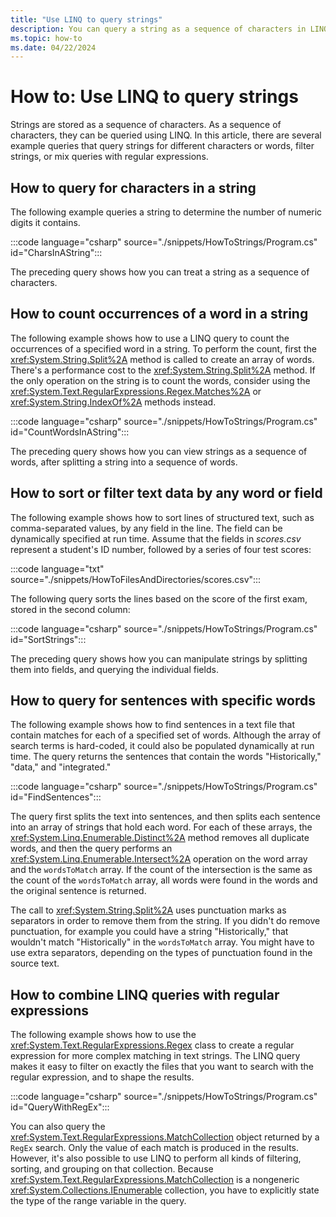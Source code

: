 ```yaml
---
title: "Use LINQ to query strings"
description: You can query a string as a sequence of characters in LINQ. This article contains several examples you can use or modify to suit your needs.
ms.topic: how-to
ms.date: 04/22/2024
---
```

# How to: Use LINQ to query strings

Strings are stored as a sequence of characters. As a sequence of characters, they can be queried using LINQ. In this article, there are several example queries that query strings for different characters or words, filter strings, or mix queries with regular expressions.

## How to query for characters in a string

The following example queries a string to determine the number of numeric digits it contains.

:::code language="csharp" source="./snippets/HowToStrings/Program.cs" id="CharsInAString":::

The preceding query shows how you can treat a string as a sequence of characters.

## How to count occurrences of a word in a string

The following example shows how to use a LINQ query to count the occurrences of a specified word in a string. To perform the count, first the <xref:System.String.Split%2A> method is called to create an array of words. There's a performance cost to the <xref:System.String.Split%2A> method. If the only operation on the string is to count the words, consider using the <xref:System.Text.RegularExpressions.Regex.Matches%2A> or <xref:System.String.IndexOf%2A> methods instead.

:::code language="csharp" source="./snippets/HowToStrings/Program.cs" id="CountWordsInAString":::

The preceding query shows how you can view strings as a sequence of words, after splitting a string into a sequence of words.

## How to sort or filter text data by any word or field

The following example shows how to sort lines of structured text, such as comma-separated values, by any field in the line. The field can be dynamically specified at run time. Assume that the fields in *scores.csv* represent a student's ID number, followed by a series of four test scores:

:::code language="txt" source="./snippets/HowToFilesAndDirectories/scores.csv":::

The following query sorts the lines based on the score of the first exam, stored in the second column:

:::code language="csharp" source="./snippets/HowToStrings/Program.cs" id="SortStrings":::

The preceding query shows how you can manipulate strings by splitting them into fields, and querying the individual fields.

## How to query for sentences with specific words

The following example shows how to find sentences in a text file that contain matches for each of a specified set of words. Although the array of search terms is hard-coded, it could also be populated dynamically at run time. The query returns the sentences that contain the words "Historically," "data," and "integrated."

:::code language="csharp" source="./snippets/HowToStrings/Program.cs" id="FindSentences":::

The query first splits the text into sentences, and then splits each sentence into an array of strings that hold each word. For each of these arrays, the <xref:System.Linq.Enumerable.Distinct%2A> method removes all duplicate words, and then the query performs an <xref:System.Linq.Enumerable.Intersect%2A> operation on the word array and the `wordsToMatch` array. If the count of the intersection is the same as the count of the `wordsToMatch` array, all words were found in the words and the original sentence is returned.

The call to <xref:System.String.Split%2A> uses punctuation marks as separators in order to remove them from the string. If you didn't do remove punctuation, for example you could have a string "Historically," that wouldn't match "Historically" in the `wordsToMatch` array. You might have to use extra separators, depending on the types of punctuation found in the source text.

## How to combine LINQ queries with regular expressions

The following example shows how to use the <xref:System.Text.RegularExpressions.Regex> class to create a regular expression for more complex matching in text strings. The LINQ query makes it easy to filter on exactly the files that you want to search with the regular expression, and to shape the results.

:::code language="csharp" source="./snippets/HowToStrings/Program.cs" id="QueryWithRegEx":::

You can also query the <xref:System.Text.RegularExpressions.MatchCollection> object returned by a `RegEx` search. Only the value of each match is produced in the results. However, it's also possible to use LINQ to perform all kinds of filtering, sorting, and grouping on that collection. Because <xref:System.Text.RegularExpressions.MatchCollection> is a nongeneric <xref:System.Collections.IEnumerable> collection, you have to explicitly state the type of the range variable in the query.
